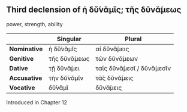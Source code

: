 ## Third declension of ἡ δῠ́νᾰμῐς; τῆς δῠνᾰ́μεως

power, strength, ability

|                | Singular     | Plural                    |
|----------------|--------------|---------------------------|
| **Nominative** | ἡ δῠ́νᾰμῐς    | αἱ δῠνᾰ́μεις               |
| **Genitive**   | τῆς δῠνᾰ́μεως | τῶν δῠνᾰ́μεων              |
| **Dative**     | τῇ δῠνᾰ́μει   | ταῖς δῠνᾰ́μεσῐ / δῠνᾰ́μεσῐν |
| **Accusative** | τὴν δῠ́νᾰμῐν  | τᾱ̀ς δῠνᾰ́μεις              |
| **Vocative**   | δῠ́νᾰμῐ       | δῠνᾰ́μεις                  |


Introduced in Chapter 12
